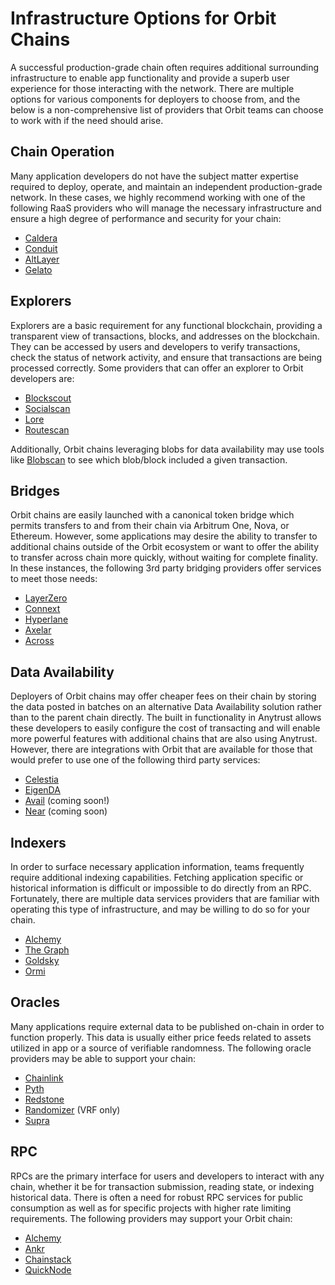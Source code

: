 # Infrastructure Options for Orbit Chains

A successful production-grade chain often requires additional surrounding infrastructure to enable app functionality and provide a superb user experience for those interacting with the network. There are multiple options for various components for deployers to choose from, and the below is a non-comprehensive list of providers that Orbit teams can choose to work with if the need should arise.

## Chain Operation

Many application developers do not have the subject matter expertise required to deploy, operate, and maintain an independent production-grade network. In these cases, we highly recommend working with one of the following RaaS providers who will manage the necessary infrastructure and ensure a high degree of performance and security for your chain:

- [Caldera](https://www.caldera.xyz/)
- [Conduit](https://conduit.xyz/)
- [AltLayer](https://altlayer.io/)
- [Gelato](https://www.gelato.network/)

## Explorers

Explorers are a basic requirement for any functional blockchain, providing a transparent view of transactions, blocks, and addresses on the blockchain. They can be accessed by users and developers to verify transactions, check the status of network activity, and ensure that transactions are being processed correctly. Some providers that can offer an explorer to Orbit developers are:

- [Blockscout](https://www.blockscout.com/)
- [Socialscan](https://socialscan.io/)
- [Lore](https://www.lorescan.com/)
- [Routescan](https://routescan.io/)

Additionally, Orbit chains leveraging blobs for data availability may use tools like [Blobscan](https://blobscan.com/) to see which blob/block included a given transaction.


## Bridges

Orbit chains are easily launched with a canonical token bridge which permits transfers to and from their chain via Arbitrum One, Nova, or Ethereum. However, some applications may desire the ability to transfer to additional chains outside of the Orbit ecosystem or want to offer the ability to transfer across chain more quickly, without waiting for complete finality. In these instances, the following 3rd party bridging providers offer services to meet those needs:

- [LayerZero](https://layerzero.network/)
- [Connext](https://www.connext.network/)
- [Hyperlane](https://www.hyperlane.xyz/)
- [Axelar](https://axelar.network/)
- [Across](https://across.to/)

## Data Availability

Deployers of Orbit chains may offer cheaper fees on their chain by storing the data posted in batches on an alternative Data Availability solution rather than to the parent chain directly. The built in functionality in Anytrust allows these developers to easily configure the cost of transacting and will enable more powerful features with additional chains that are also using Anytrust. However, there are integrations with Orbit that are available for those that would prefer to use one of the following third party services:

- [Celestia](https://celestia.org/)
- [EigenDA](https://www.eigenlayer.xyz/)
- [Avail](https://www.availproject.org/) (coming soon!)
- [Near](https://near.org/data-availability) (coming soon)

## Indexers

In order to surface necessary application information, teams frequently require additional indexing capabilities. Fetching application specific or historical information is difficult or impossible to do directly from an RPC. Fortunately, there are multiple data services providers that are familiar with operating this type of infrastructure, and may be willing to do so for your chain.

- [Alchemy](https://www.alchemy.com/)
- [The Graph](https://thegraph.com/)
- [Goldsky](https://goldsky.com/)
- [Ormi](https://www.ormilabs.xyz/)

## Oracles

Many applications require external data to be published on-chain in order to function properly. This data is usually either price feeds related to assets utilized in app or a source of verifiable randomness. The following oracle providers may be able to support your chain:

- [Chainlink](https://chain.link/)
- [Pyth](https://pyth.network/)
- [Redstone](https://redstone.finance/)
- [Randomizer](http://Randomizer.ai) (VRF only)
- [Supra](https://supra.com/)

## RPC

RPCs are the primary interface for users and developers to interact with any chain, whether it be for transaction submission, reading state, or indexing historical data. There is often a need for robust RPC services for public consumption as well as for specific projects with higher rate limiting requirements. The following providers may support your Orbit chain:

- [Alchemy](https://www.alchemy.com/)
- [Ankr](https://www.ankr.com/)
- [Chainstack](https://chainstack.com/)
- [QuickNode](https://www.quicknode.com/)
